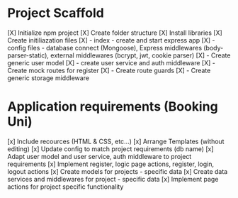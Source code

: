 # Project Scaffold
[X] Initialize npm project
[X] Create folder structure
[X] Install libraries
[X] Create initiliazation files
[X] - index - create and start express app
[X] - config files - database connect (Mongoose), Express middlewares (body-parser-static), external middlewares (bcrypt, jwt, cookie parser)
[X] - Create generic user model 
[X] - create user service and auth middleware
[X] - Create mock routes for register
[X] - Create route guards
[X] - Create generic storage middleware

# Application requirements (Booking Uni)
[x] Include recources (HTML & CSS, etc...)
[x] Arrange Templates (without editing)
[x] Update config to match project requirements (db name)
[x] Adapt user model and user service, auth middleware to project requirements
[x] Implement register, logic page actions, register, login, logout actions
[x] Create models for projects - specific data
[x] Create data services and middlewares for project - specific data
[x] Implement page actions for project specific functionality